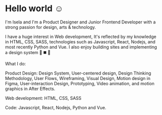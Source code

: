 <h1>Hello world ☺️</h1>

I'm Isela and I'm a Product Designer and Junior Frontend Developer with a strong passion for design, arts & technology.

I have a huge interest in Web development, It's reflected by my knowledge in HTML, CSS, SASS, technologies such as Javascript, React, Nodejs, 
and most recently Python and Vue.
I also enjoy building sites and implementing a design system 🔺 ◼️ 🔷

What I do:

Product Design: Design System, User-centered design, Design Thinking Methodology, User Flows, Wireframing, Visual Design,
Motion design in Figma, User-interaction Design, Prototyping, Video animation, and motion graphics in After Effects.

Web development: HTML, CSS, SASS

Code: Javascript, React, Nodejs, Python and Vue.


